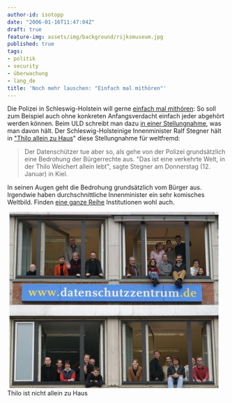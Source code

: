 ```yaml
---
author-id: isotopp
date: "2006-01-16T11:47:04Z"
draft: true
feature-img: assets/img/background/rijksmuseum.jpg
published: true
tags:
- politik
- security
- überwachung
- lang_de
title: 'Noch mehr lauschen: "Einfach mal mithören"'
---
```

Die Polizei in Schleswig-Holstein will gerne <a href="http://www.heise.de/newsticker/meldung/68283">einfach mal mithören</a>: So soll zum Beispiel auch ohne konkreten Anfangsverdacht einfach jeder abgehört werden können. Beim ULD schreibt man dazu <a href="http://www.datenschutzzentrum.de/polizei/stellungnahme-lvwg.htm">in einer Stellungnahme</a>, was man davon hält. Der Schleswig-Holsteinige Innenminister Ralf Stegner hält in <a href="http://landesregierung.schleswig-holstein.de/coremedia/generator/Aktueller_20Bestand/IM/Pressemitteilung/060112__im__polizeirecht.html">"Thilo allein zu Haus</a>" diese Stellungnahme für weltfremd: <blockquote>Der Datenschützer tue aber so, als gehe von der Polizei grundsätzlich eine Bedrohung der Bürgerrechte aus. "Das ist eine verkehrte Welt, in der Thilo Weichert allein lebt", sagte Stegner am Donnerstag (12. Januar) in Kiel.</blockquote> In seinen Augen geht die Bedrohung grundsätzlich vom Bürger aus. Irgendwie haben durchschnittliche Innenminister ein sehr komisches Weltbild. Finden <a href="http://www.datenschutzzentrum.de/presse/20060113-nicht-allein.htm">eine ganze Reihe</a> Institutionen wohl auch.

<div class="serendipity_imageComment_center" style="width: 480px"><div class="serendipity_imageComment_img"><a href='http://www.datenschutzzentrum.de'><img width='480' height='405' border='0' hspace='5' src='/uploads/Nicht_allein_zu_Haus.jpg' alt='' /></a></div><div class="serendipity_imageComment_txt">Thilo ist nicht allein zu Haus</div></div>
